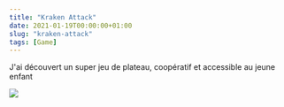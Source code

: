 ```yaml
---
title: "Kraken Attack"
date: 2021-01-19T00:00:00+01:00
slug: "kraken-attack"
tags: [Game]
--- 
```


J'ai découvert un super jeu de plateau, coopératif et accessible au jeune enfant

![](https://res.cloudinary.com/dswia5bj3/image/upload/s--ai-4ApN0--/v1613756366/CV_Hugo_GitHub/kraken_attack.jpg)